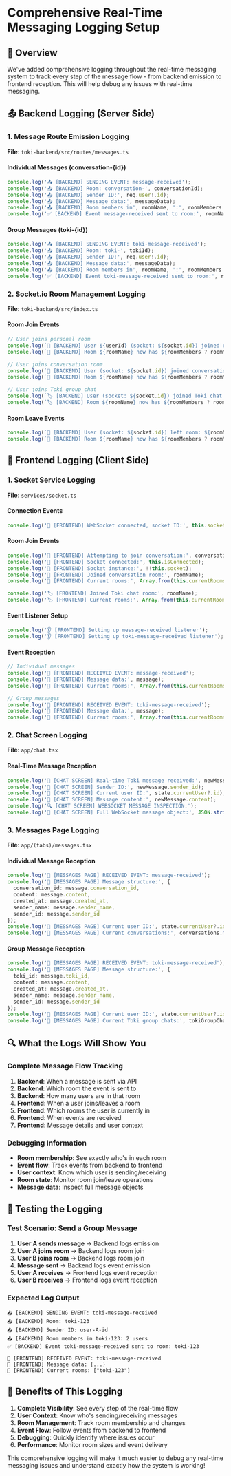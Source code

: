 # Comprehensive Real-Time Messaging Logging Setup

## 🎯 **Overview**
We've added comprehensive logging throughout the real-time messaging system to track every step of the message flow - from backend emission to frontend reception. This will help debug any issues with real-time messaging.

## 📤 **Backend Logging (Server Side)**

### **1. Message Route Emission Logging**
**File**: `toki-backend/src/routes/messages.ts`

#### **Individual Messages (conversation-{id})**
```typescript
console.log('📤 [BACKEND] SENDING EVENT: message-received');
console.log('📤 [BACKEND] Room: conversation-', conversationId);
console.log('📤 [BACKEND] Sender ID:', req.user!.id);
console.log('📤 [BACKEND] Message data:', messageData);
console.log('📤 [BACKEND] Room members in', roomName, ':', roomMembers ? roomMembers.size : 0, 'users');
console.log('✅ [BACKEND] Event message-received sent to room:', roomName);
```

#### **Group Messages (toki-{id})**
```typescript
console.log('📤 [BACKEND] SENDING EVENT: toki-message-received');
console.log('📤 [BACKEND] Room: toki-', tokiId);
console.log('📤 [BACKEND] Sender ID:', req.user!.id);
console.log('📤 [BACKEND] Message data:', messageData);
console.log('📤 [BACKEND] Room members in', roomName, ':', roomMembers ? roomMembers.size : 0, 'users');
console.log('✅ [BACKEND] Event toki-message-received sent to room:', roomName);
```

### **2. Socket.io Room Management Logging**
**File**: `toki-backend/src/index.ts`

#### **Room Join Events**
```typescript
// User joins personal room
console.log(`👤 [BACKEND] User ${userId} (socket: ${socket.id}) joined room: ${roomName}`);
console.log(`👤 [BACKEND] Room ${roomName} now has ${roomMembers ? roomMembers.size : 0} members`);

// User joins conversation room
console.log(`💬 [BACKEND] User (socket: ${socket.id}) joined conversation room: ${roomName}`);
console.log(`💬 [BACKEND] Room ${roomName} now has ${roomMembers ? roomMembers.size : 0} members`);

// User joins Toki group chat
console.log(`🏷️ [BACKEND] User (socket: ${socket.id}) joined Toki chat room: ${roomName}`);
console.log(`🏷️ [BACKEND] Room ${roomName} now has ${roomMembers ? roomMembers.size : 0} members`);
```

#### **Room Leave Events**
```typescript
console.log(`🚪 [BACKEND] User (socket: ${socket.id}) left room: ${roomName}`);
console.log(`🚪 [BACKEND] Room ${roomName} now has ${roomMembers ? roomMembers.size : 0} members`);
```

## 📱 **Frontend Logging (Client Side)**

### **1. Socket Service Logging**
**File**: `services/socket.ts`

#### **Connection Events**
```typescript
console.log('🔌 [FRONTEND] WebSocket connected, socket ID:', this.socket?.id);
```

#### **Room Join Events**
```typescript
console.log('🔌 [FRONTEND] Attempting to join conversation:', conversationId);
console.log('🔌 [FRONTEND] Socket connected:', this.isConnected);
console.log('🔌 [FRONTEND] Socket instance:', !!this.socket);
console.log('👤 [FRONTEND] Joined conversation room:', roomName);
console.log('👤 [FRONTEND] Current rooms:', Array.from(this.currentRooms));

console.log('🏷️ [FRONTEND] Joined Toki chat room:', roomName);
console.log('🏷️ [FRONTEND] Current rooms:', Array.from(this.currentRooms));
```

#### **Event Listener Setup**
```typescript
console.log('👂 [FRONTEND] Setting up message-received listener');
console.log('👂 [FRONTEND] Setting up toki-message-received listener');
```

#### **Event Reception**
```typescript
// Individual messages
console.log('📨 [FRONTEND] RECEIVED EVENT: message-received');
console.log('📨 [FRONTEND] Message data:', message);
console.log('📨 [FRONTEND] Current rooms:', Array.from(this.currentRooms));

// Group messages
console.log('📨 [FRONTEND] RECEIVED EVENT: toki-message-received');
console.log('📨 [FRONTEND] Message data:', message);
console.log('📨 [FRONTEND] Current rooms:', Array.from(this.currentRooms));
```

### **2. Chat Screen Logging**
**File**: `app/chat.tsx`

#### **Real-Time Message Reception**
```typescript
console.log('📨 [CHAT SCREEN] Real-time Toki message received:', newMessage);
console.log('📨 [CHAT SCREEN] Sender ID:', newMessage.sender_id);
console.log('📨 [CHAT SCREEN] Current user ID:', state.currentUser?.id);
console.log('📨 [CHAT SCREEN] Message content:', newMessage.content);
console.log('🔍 [CHAT SCREEN] WEBSOCKET MESSAGE INSPECTION:');
console.log('📨 [CHAT SCREEN] Full WebSocket message object:', JSON.stringify(newMessage, null, 2));
```

### **3. Messages Page Logging**
**File**: `app/(tabs)/messages.tsx`

#### **Individual Message Reception**
```typescript
console.log('📨 [MESSAGES PAGE] RECEIVED EVENT: message-received');
console.log('📨 [MESSAGES PAGE] Message structure:', {
  conversation_id: message.conversation_id,
  content: message.content,
  created_at: message.created_at,
  sender_name: message.sender_name,
  sender_id: message.sender_id
});
console.log('📨 [MESSAGES PAGE] Current user ID:', state.currentUser?.id);
console.log('📨 [MESSAGES PAGE] Current conversations:', conversations.map(c => ({ id: c.id, other_user_name: c.other_user_name })));
```

#### **Group Message Reception**
```typescript
console.log('📨 [MESSAGES PAGE] RECEIVED EVENT: toki-message-received');
console.log('📨 [MESSAGES PAGE] Message structure:', {
  toki_id: message.toki_id,
  content: message.content,
  created_at: message.created_at,
  sender_name: message.sender_name,
  sender_id: message.sender_id
});
console.log('📨 [MESSAGES PAGE] Current user ID:', state.currentUser?.id);
console.log('📨 [MESSAGES PAGE] Current Toki group chats:', tokiGroupChats.map(t => ({ id: t.id, title: t.title })));
```

## 🔍 **What the Logs Will Show You**

### **Complete Message Flow Tracking**
1. **Backend**: When a message is sent via API
2. **Backend**: Which room the event is sent to
3. **Backend**: How many users are in that room
4. **Frontend**: When a user joins/leaves a room
5. **Frontend**: Which rooms the user is currently in
6. **Frontend**: When events are received
7. **Frontend**: Message details and user context

### **Debugging Information**
- **Room membership**: See exactly who's in each room
- **Event flow**: Track events from backend to frontend
- **User context**: Know which user is sending/receiving
- **Room state**: Monitor room join/leave operations
- **Message data**: Inspect full message objects

## 🧪 **Testing the Logging**

### **Test Scenario: Send a Group Message**
1. **User A sends message** → Backend logs emission
2. **User A joins room** → Backend logs room join
3. **User B joins room** → Backend logs room join  
4. **Message sent** → Backend logs event emission
5. **User A receives** → Frontend logs event reception
6. **User B receives** → Frontend logs event reception

### **Expected Log Output**
```
📤 [BACKEND] SENDING EVENT: toki-message-received
📤 [BACKEND] Room: toki-123
📤 [BACKEND] Sender ID: user-A-id
📤 [BACKEND] Room members in toki-123: 2 users
✅ [BACKEND] Event toki-message-received sent to room: toki-123

📨 [FRONTEND] RECEIVED EVENT: toki-message-received
📨 [FRONTEND] Message data: {...}
📨 [FRONTEND] Current rooms: ["toki-123"]
```

## 🎯 **Benefits of This Logging**

1. **Complete Visibility**: See every step of the real-time flow
2. **User Context**: Know who's sending/receiving messages
3. **Room Management**: Track room membership and changes
4. **Event Flow**: Follow events from backend to frontend
5. **Debugging**: Quickly identify where issues occur
6. **Performance**: Monitor room sizes and event delivery

This comprehensive logging will make it much easier to debug any real-time messaging issues and understand exactly how the system is working!
